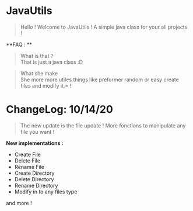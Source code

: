 # JavaUtils

> Hello ! Welcome to JavaUtils ! A simple java class for your all projects !

**FAQ : **

> What is that ? <br/>
That is just a java class :D

> What she make <br/>
She more more utiles things like preformer random or easy create files and modify it.= !

# ChangeLog: 10/14/20

> The new update is the file update ! More fonctions to manipulate any file you want !

**New implementations :**

- Create File
- Delete File
- Rename File
- Create Directory
- Delete Directory
- Rename Directory
- Modify in to any files type

and more !
